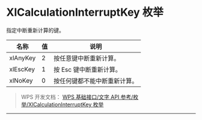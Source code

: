 # XlCalculationInterruptKey 枚举

指定中断重新计算的键。

| 名称     | 值  | 说明                         |
|----------|-----|------------------------------|
| xlAnyKey | 2   | 按任意键中断重新计算。       |
| xlEscKey | 1   | 按 Esc 键中断重新计算。      |
| xlNoKey  | 0   | 按任何键都不能中断重新计算。 |

> WPS 开发文档： [WPS 基础接口/文字 API 参考/枚举/XlCalculationInterruptKey 枚举](https://qn.cache.wpscdn.cn/encs/doc/office_v19/topics/WPS%20%E5%9F%BA%E7%A1%80%E6%8E%A5%E5%8F%A3/%E6%96%87%E5%AD%97%20API%20%E5%8F%82%E8%80%83/%E6%9E%9A%E4%B8%BE/XlCalculationInterruptKey%20%E6%9E%9A%E4%B8%BE.html)

------------------------------------------------------------------------
